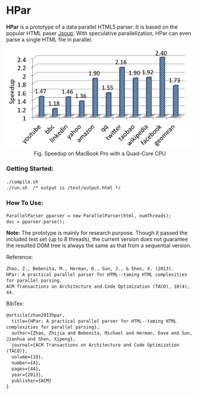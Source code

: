 # HPar
**HPar** is a prototype of a data parallel HTML5 parser. It is based on the
popular HTML paser <a href="https://jsoup.org/">Jsoup</a>. With speculative
parallelization, HPar can even parse a single HTML file in parallel.

<img src="img/speedup-macbook.png" width="500"/>

<center>Fig. Speedup on MacBook Pro with a Quad-Core CPU</center>

### Getting Started:

    ./compile.sh
	./run.sh  /* output is /test/output.html */

### How To Use:

    ParallelParser pparser = new ParallelParser(html, numThreads);
    doc = pparser.parse();

**Note:** The prototype is mainly for research purpose. Though it passed the
included test set (up to 8 threads), the current version does not guarantee
the resulted DOM tree is always the same as that from a sequential version. 

Reference:

    Zhao, Z., Bebenita, M., Herman, D., Sun, J., & Shen, X. (2013). 
    HPar: A practical parallel parser for HTML--taming HTML complexities for parallel parsing. 
    ACM Transactions on Architecture and Code Optimization (TACO), 10(4), 44.

BibTex:

    @article{zhao2013hpar,
      title={HPar: A practical parallel parser for HTML--taming HTML complexities for parallel parsing},
      author={Zhao, Zhijia and Bebenita, Michael and Herman, Dave and Sun, Jianhua and Shen, Xipeng},
      journal={ACM Transactions on Architecture and Code Optimization (TACO)},
      volume={10},
      number={4},
      pages={44},
      year={2013},
      publisher={ACM}
    }
